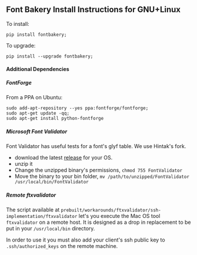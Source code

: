 ## Font Bakery Install Instructions for GNU+Linux

To install:

    pip install fontbakery;
    
To upgrade:

    pip install --upgrade fontbakery;

#### Additional Dependencies

##### FontForge

From a PPA on Ubuntu:

    sudo add-apt-repository --yes ppa:fontforge/fontforge;
    sudo apt-get update -qq;
    sudo apt-get install python-fontforge

##### Microsoft Font Validator

Font Validator has useful tests for a font's glyf table. We use Hintak's fork.

* download the latest [release](https://github.com/HinTak/Font-Validator/) for your OS.
* unzip it
* Change the unzipped binary's permissions, `chmod 755 FontValidator`
* Move the binary to your bin folder, `mv /path/to/unzipped/FontValidator /usr/local/bin/FontValidator`


##### Remote ftxvalidator

The script available at `prebuilt/workarounds/ftxvalidator/ssh-implementation/ftxvalidator` let's you execute the Mac OS tool `ftxvalidator` on a remote host. It is designed as a drop in replacement to be put in your `/usr/local/bin` directory.

In order to use it you must also add your client's ssh public key to `.ssh/authorized_keys` on the remote machine.

